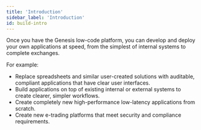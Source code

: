 ```yaml
---
title: 'Introduction'
sidebar_label: 'Introduction'
id: build-intro
---
```


Once you have the Genesis low-code platform, you can develop and deploy your own applications at speed, from the simplest of internal systems to complete exchanges.

For example:

- Replace spreadsheets and similar user-created solutions with auditable, compliant applications that have clear user interfaces.
- Build applications on top of existing internal or external systems to create clearer, simpler workflows.
- Create completely new high-performance low-latency applications from scratch.
- Create new e-trading platforms that meet security and compliance requirements.